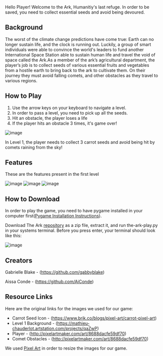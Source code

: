 
Hello Player! Welcome to the Ark, Humanitiy's last refuge. In order to be saved, you need to collect essential seeds and avoid being devoured.

## Background
The worst of the climate change predictions have come true: Earth can no longer sustain life, and the clock is running out. Luckily, a group of smart individuals were able to convince the world's leaders to fund another International Space Station able to sustain human life and travel the void of space called the Ark.As a member of the ark’s agricultural department, the player’s job is to collect seeds of various essential fruits and vegetables from a hostile earth to bring back to the ark to cultivate them. On their journey they must avoid falling comets, and other obstacles as they travel to various regions.


## How to Play
1. Use the arrow keys on your keyboard to navigate a level. 
2. In order to pass a level, you need to pick up all the seeds. 
3. Hit an obstacle, the player loses a life
4. If the player hits an obstacle 3 times, it's game over!

![image](https://user-images.githubusercontent.com/48631164/117559235-91ce7b80-b051-11eb-9e31-acd0768e7193.png)

In Level 1, the player needs to collect 3 carrot seeds and avoid being hit by comets raining from the sky!

## Features
These are the features present in the first level

![image](https://user-images.githubusercontent.com/48631164/117591244-a0746b80-b101-11eb-812e-6ba55148be29.png) ![image](https://user-images.githubusercontent.com/48631164/117591262-b3873b80-b101-11eb-92ec-c56e92300cdf.png) ![image](https://raw.githubusercontent.com/olincollege/the-ark-game/main/astronaut.png)

## How to Download
In order to play the game, you need to have pygame installed in your computer first([Pygame Installation Instructions](https://www.pygame.org/wiki/GettingStarted#Pygame%20Installation)).

Download The Ark [repository](https://github.com/olincollege/the-ark-game) as a zip file, extract it, and run the-ark-play.py in your systems terminal. Before you press enter, your terminal should look like this: 

![image](https://user-images.githubusercontent.com/48631164/117590413-55f0f000-b0fd-11eb-80cf-7baa0741abda.png)


## Creators
Gabrielle Blake - (https://github.com/gabbyblake)

Aissa Conde - (https://github.com/AiConde)

## Resource Links
Here are the original links for the images we used for our game:

- Carrot Seed Icon - (https://www.brik.co/blogs/pixel-art/carrot-pixel-art)
- Level 1 Background - (https://mathieu-chauderlot.artstation.com/projects/qaZwP)
- Player - (http://pixelartmaker.com/art/8688dacfe59df70)
- Comet Obstacles - (http://pixelartmaker.com/art/8688dacfe59df70)

We used [Pixel Art](https://www.pixilart.com/) in order to resize the images for our game.
